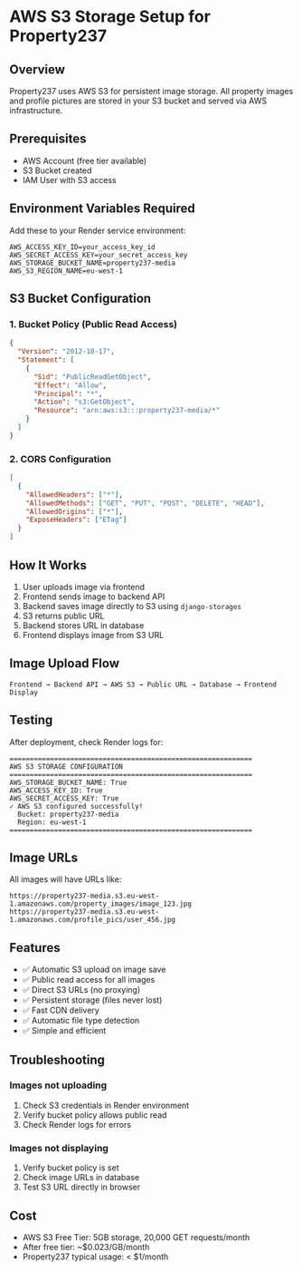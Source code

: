 # AWS S3 Storage Setup for Property237

## Overview
Property237 uses AWS S3 for persistent image storage. All property images and profile pictures are stored in your S3 bucket and served via AWS infrastructure.

## Prerequisites
- AWS Account (free tier available)
- S3 Bucket created
- IAM User with S3 access

## Environment Variables Required

Add these to your Render service environment:

```
AWS_ACCESS_KEY_ID=your_access_key_id
AWS_SECRET_ACCESS_KEY=your_secret_access_key
AWS_STORAGE_BUCKET_NAME=property237-media
AWS_S3_REGION_NAME=eu-west-1
```

## S3 Bucket Configuration

### 1. Bucket Policy (Public Read Access)
```json
{
  "Version": "2012-10-17",
  "Statement": [
    {
      "Sid": "PublicReadGetObject",
      "Effect": "Allow",
      "Principal": "*",
      "Action": "s3:GetObject",
      "Resource": "arn:aws:s3:::property237-media/*"
    }
  ]
}
```

### 2. CORS Configuration
```json
[
  {
    "AllowedHeaders": ["*"],
    "AllowedMethods": ["GET", "PUT", "POST", "DELETE", "HEAD"],
    "AllowedOrigins": ["*"],
    "ExposeHeaders": ["ETag"]
  }
]
```

## How It Works

1. User uploads image via frontend
2. Frontend sends image to backend API
3. Backend saves image directly to S3 using `django-storages`
4. S3 returns public URL
5. Backend stores URL in database
6. Frontend displays image from S3 URL

## Image Upload Flow

```
Frontend → Backend API → AWS S3 → Public URL → Database → Frontend Display
```

## Testing

After deployment, check Render logs for:
```
============================================================
AWS S3 STORAGE CONFIGURATION
============================================================
AWS_STORAGE_BUCKET_NAME: True
AWS_ACCESS_KEY_ID: True
AWS_SECRET_ACCESS_KEY: True
✓ AWS S3 configured successfully!
  Bucket: property237-media
  Region: eu-west-1
============================================================
```

## Image URLs

All images will have URLs like:
```
https://property237-media.s3.eu-west-1.amazonaws.com/property_images/image_123.jpg
https://property237-media.s3.eu-west-1.amazonaws.com/profile_pics/user_456.jpg
```

## Features

- ✅ Automatic S3 upload on image save
- ✅ Public read access for all images
- ✅ Direct S3 URLs (no proxying)
- ✅ Persistent storage (files never lost)
- ✅ Fast CDN delivery
- ✅ Automatic file type detection
- ✅ Simple and efficient

## Troubleshooting

### Images not uploading
1. Check S3 credentials in Render environment
2. Verify bucket policy allows public read
3. Check Render logs for errors

### Images not displaying
1. Verify bucket policy is set
2. Check image URLs in database
3. Test S3 URL directly in browser

## Cost
- AWS S3 Free Tier: 5GB storage, 20,000 GET requests/month
- After free tier: ~$0.023/GB/month
- Property237 typical usage: < $1/month
